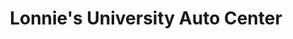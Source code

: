 ---
title: "Lonnie's University Auto Center"
url: /durham/lonnies-university-auto-center/
shop: car repair
---